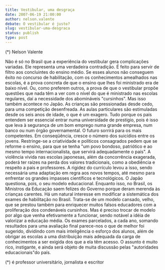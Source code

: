 ```yaml
---
title: Vestibular, uma desgraça
date: 2007-06-19 21:00:00
author: nelson.valente
debate: O vestibular é justo?
slug: vestibular-uma-desgraca
status: publish 
type: post
---
```


(\*) Nelson Valente  

 Não é só no Brasil que a experiência do vestibular gera complicações variadas. Ele representa uma verdadeira contradição. É feito para servir de filtro aos concluintes do ensino médio. Se esses alunos não conseguem êxito no concurso de habilitação, com os conhecimentos amealhados nas escolas, é a prova concreta de que o ensino que lhes foi ministrado era de baixo nível. Ou, como preferem outros, a prova de que o vestibular propõe questões que nada têm a ver com o nível do que é ministrado nas escolas regulares, daí a necessidade dos abomináveis "cursinhos". Mas isso também acontece no Japão. As crianças são pressionadas desde cedo, para uma competição desenfreada. As aulas particulares são estimuladas desde os seis anos de idade, o que é um exagero. Tudo porque os pais entendem ser essencial entrar numa universidade de prestígio, pois é isso que leva à segurança de um bom emprego numa grande empresa, num banco ou num órgão governamental. O futuro sorrirá para os mais competentes. Em conseqüência, cresce o número dos suicídios entre os jovens. Restringe-se a criatividade e políticos consagrados pedem que se reforme o ensino, para que se tenha "um povo bondoso, patriótico e ao mesmo tempo internacionalista, que servirá adequadamente o país". A violência vivida nas escolas japonesas, além da concorrência exagerada, poderá ter raízes na perda dos valores tradicionais, como a obediência e respeito a pais e professores. A rigidez do currículo levou a isso, sendo necessária uma adaptação em regra aos novos tempos, até mesmo para enfrentar os grandes impasses científicos e tecnológicos. O Japão questiona, pois, o seu modelo educacional. Enquanto isso, no Brasil, os Ministros da Educação saem felizes do Governo porque deram merenda às crianças carentes. Há um natural interesse em modificar a sistemática dos exames de habilitação no Brasil. Trata-se de um modelo cansado, velho, que se prestou também para enriquecer muitos falsos educadores com a proliferação dos condenáveis cursinhos. Mas é preciso trocar de modelo por algo que venha efetivamente a funcionar, sendo notável a idéia de valorizar a educação média. Os exames parcelados, a cada ano, somando resultados para uma avaliação final parece-nos o que de melhor foi sugerido, dividindo com mais inteligência o esforço dos alunos, além de obrigar as escolas a uma distribuição mais adequada da carga de conhecimentos a ser exigida dos que a ela têm acesso. O assunto é muito rico, instigante, e ainda será objeto de muita discussão pelas "autoridades educacionais"do país.  

 (\*) é professor universitário, jornalista e escritor
